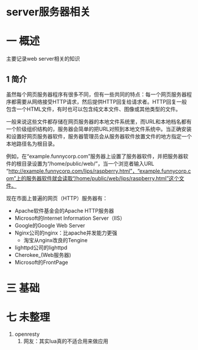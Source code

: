 # server服务器相关

# 一 概述
主要记录web server相关的知识

## 1 简介
虽然每个网页服务器程序有很多不同，但有一些共同的特点：每一个网页服务器程序都需要从网络接受HTTP请求，然后提供HTTP回复给请求者。HTTP回复一般包含一个HTML文件，有时也可以包含纯文本文件、图像或其他类型的文件。

一般来说这些文件都存储在网页服务器的本地文件系统里，而URL和本地档名都有一个阶级组织结构的，服务器会简单的把URL对照到本地文件系统中。当正确安装和设置好网页服务器软件，服务器管理员会从服务器软件放置文件的地方指定一个本地路径名为根目录。

例如，在“example.funnycorp.com”服务器上设置了服务器软件，并把服务器软件的根目录设置为“/home/public/web/”，当一个浏览者输入URL “http://example.funnycorp.com/lips/raspberry.html”，“example.funnycorp.com”上的服务器软件就会读取“/home/public/web/lips/raspberry.html”这个文件。

现在市面上普遍的网页（HTTP）服务器有：
- Apache软件基金会的Apache HTTP服务器
- Microsoft的Internet Information Server（IIS）
- Google的Google Web Server
- Nginx公司的nginx：比apache并发能力更强
    - 淘宝从nginx改良的Tengine
- lighttpd公司的lighttpd
- Cherokee_(Web服务器)
- Microsoft的FrontPage


# 三 基础

# 七 未整理
1. openresty
    1. 网友：其实lua真的不适合用来做应用